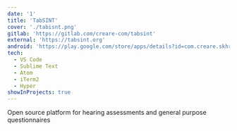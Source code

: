 ```yaml
---
date: '1'
title: 'TabSINT'
cover: './tabisnt.png'
gitlab: 'https://gitlab.com/creare-com/tabsint'
external: 'https://tabsint.org'
android: 'https://play.google.com/store/apps/details?id=com.creare.skhr.tabsint'
tech:
  - VS Code
  - Sublime Text
  - Atom
  - iTerm2
  - Hyper
showInProjects: true
---
```


Open source platform for hearing assessments and general purpose questionnaires
